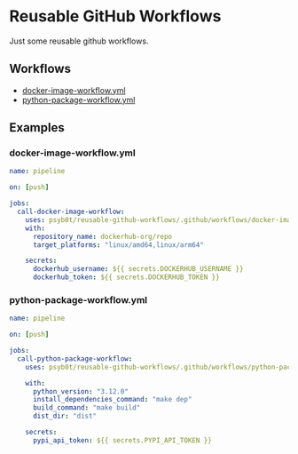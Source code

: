 # Reusable GitHub Workflows

Just some reusable github workflows.

## Workflows

<!-- SCRIPTS_START -->
- [docker-image-workflow.yml](.github/workflows/docker-image-workflow.yml)
- [python-package-workflow.yml](.github/workflows/python-package-workflow.yml)
<!-- SCRIPTS_END -->

## Examples

### docker-image-workflow.yml

```yaml
name: pipeline

on: [push]

jobs:
  call-docker-image-workflow:
    uses: psyb0t/reusable-github-workflows/.github/workflows/docker-image-workflow.yml@master
    with:
      repository_name: dockerhub-org/repo
      target_platforms: "linux/amd64,linux/arm64"

    secrets:
      dockerhub_username: ${{ secrets.DOCKERHUB_USERNAME }}
      dockerhub_token: ${{ secrets.DOCKERHUB_TOKEN }}
```

### python-package-workflow.yml

```yaml
name: pipeline

on: [push]

jobs:
  call-python-package-workflow:
    uses: psyb0t/reusable-github-workflows/.github/workflows/python-package-workflow.yml@master

    with:
      python_version: "3.12.0"
      install_dependencies_command: "make dep"
      build_command: "make build"
      dist_dir: "dist"

    secrets:
      pypi_api_token: ${{ secrets.PYPI_API_TOKEN }}
```
